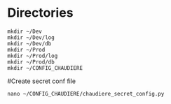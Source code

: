 # Directories
```
mkdir ~/Dev
mkdir ~/Dev/log
mkdir ~/Dev/db
mkdir ~/Prod
mkdir ~/Prod/log
mkdir ~/Prod/db
mkdir ~/CONFIG_CHAUDIERE
```
#Create secret conf file 

`nano ~/CONFIG_CHAUDIERE/chaudiere_secret_config.py`

<!--stackedit_data:
eyJoaXN0b3J5IjpbLTMzMTAwNTgzNl19
-->